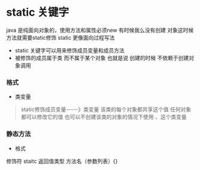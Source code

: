 # static 关键字
java 是纯面向对象的，使用方法和属性必须new 有时候我么没有创建
对象这时候方法就需要static修饰
static 更像面向过程写法

- static 关键字可以用来修饰成员变量和成员方法
- 被修饰的成员属于类 而不属于某个对象 也就是说 创建的时候
不依赖于创建对象调用

### 格式
- 类变量
> static修饰成员变量-----》类变量 该类的每个对象都共享这个值
任何对象都可以修改它的值 也可以不创建该类的对象的情况下使用
>、这个类变量

### 静态方法
- 格式

修饰符 staitc 返回值类型 方法名（参数列表）{}
